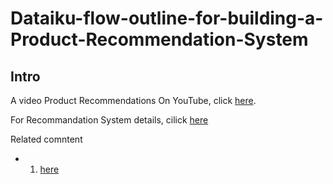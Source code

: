 # Dataiku-flow-outline-for-building-a-Product-Recommendation-System

## Intro

A video Product Recommendations On YouTube, click [here](https://www.youtube.com/watch?v=J_qp43Bycdk).

For Recommandation System details, cilick [here](https://www.dataiku.com/product/plugins/recommendation-system/)

Related comntent
- 1. [here](https://community.dataiku.com/discussion/27633/take-the-shortcut-distribution-spatial-footprint-product-recommendation?utm_source=community-search&utm_medium=organic-search&utm_term=product+recommendation)
